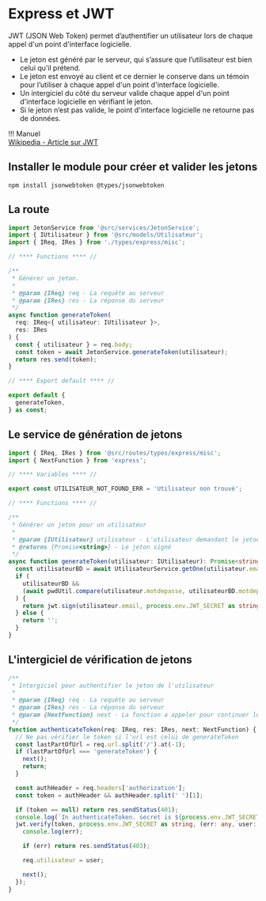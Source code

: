 # Express et JWT  

JWT (JSON Web Token) permet d’authentifier un utilisateur lors de chaque appel d'un point d'interface logicielle.  

- Le jeton est généré par le serveur, qui s’assure que l’utilisateur est bien celui qu’il prétend.  
- Le jeton est envoyé au client et ce dernier le conserve dans un témoin pour l’utiliser à chaque appel d'un point d'interface logicielle.  
- Un intergiciel du côté du serveur valide chaque appel d'un point d'interface logicielle en vérifiant le jeton.  
- Si le jeton n’est pas valide, le point d'interface logicielle ne retourne pas de données.  

!!! Manuel  
    [Wikipedia - Article sur JWT](https://en.wikipedia.org/wiki/JSON_Web_Token)  


## Installer le module pour créer et valider les jetons  

``` nodejsrepl title="console"
npm install jsonwebtoken @types/jsonwebtoken
```

## La route  

``` ts title="jetonsRoute.ts"  
import JetonService from '@src/services/JetonService';
import { IUtilisateur } from '@src/models/Utilisateur';
import { IReq, IRes } from './types/express/misc';

// **** Functions **** //

/**
 * Générer un jeton.
 * 
 * @param {IReq} req - La requête au serveur
 * @param {IRes} res - La réponse du serveur
 */
async function generateToken(
  req: IReq<{ utilisateur: IUtilisateur }>,
  res: IRes
) {
  const { utilisateur } = req.body;
  const token = await JetonService.generateToken(utilisateur);
  return res.send(token);
}

// **** Export default **** //

export default {
  generateToken,
} as const;

```

## Le service de génération de jetons    


``` ts title="jetonsService.ts"  
import { IReq, IRes } from '@src/routes/types/express/misc';
import { NextFunction } from 'express';

// **** Variables **** //

export const UTILISATEUR_NOT_FOUND_ERR = 'Utilisateur non trouvé';

// **** Functions **** //

/**
 * Générer un jeton pour un utilisateur
 * 
 * @param {IUtilisateur} utilisateur - L'utilisateur demandant le jeton
 * @returns {Promise<string>} - Le jeton signé
 */
async function generateToken(utilisateur: IUtilisateur): Promise<string> {
  const utilisateurBD = await UtilisateurService.getOne(utilisateur.email);
  if (
    utilisateurBD &&
    (await pwdUtil.compare(utilisateur.motdepasse, utilisateurBD.motdepasse))
  ) {
    return jwt.sign(utilisateur.email, process.env.JWT_SECRET as string);
  } else {
    return '';
  }
}

```


## L'intergiciel de vérification de jetons  

``` ts title="jetonsService.ts"  
/**
 * Intergiciel pour authentifier le jeton de l'utilisateur
 * 
 * @param {IReq} req - La requête au serveur
 * @param {IRes} res - La réponse du serveur
 * @param {NextFunction} next - La fonction a appeler pour continuer le processus.
 */
function authenticateToken(req: IReq, res: IRes, next: NextFunction) {
  // Ne pas vérifier le token si l'url est celui de generateToken
  const lastPartOfUrl = req.url.split('/').at(-1);
  if (lastPartOfUrl === 'generateToken') {
    next();
    return;
  }

  const authHeader = req.headers['authorization'];
  const token = authHeader && authHeader.split(' ')[1];

  if (token == null) return res.sendStatus(401);
  console.log(`In authenticateToken. secret is ${process.env.JWT_SECRET}`);
  jwt.verify(token, process.env.JWT_SECRET as string, (err: any, user: any) => {
    console.log(err);

    if (err) return res.sendStatus(403);

    req.utilisateur = user;

    next();
  });
}

```

